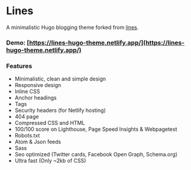 # Lines

A minimalistic Hugo blogging theme forked from [lines](https://github.com/ronv/lines).

### Demo: [https://lines-hugo-theme.netlify.app/](https://lines-hugo-theme.netlify.app/)

### Features

- Minimalistic, clean and simple design
- Responsive design
- Inline CSS
- Anchor headings
- Tags
- Security headers (for Netlify hosting)
- 404 page
- Compressed CSS and HTML
- 100/100 score on Lighthouse, Page Speed Insights & Webpagetest
- Robots.txt
- Atom & Json feeds
- Sass
- Seo optimized (Twitter cards, Facebook Open Graph, Schema.org)
- Ultra fast (Only ~2kb of CSS)

